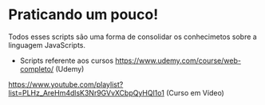 # Praticando um pouco!

Todos esses scripts são uma forma de consolidar os conhecimetos sobre
a linguagem JavaScripts.

- Scripts referente aos cursos
https://www.udemy.com/course/web-completo/ (Udemy)

https://www.youtube.com/playlist?list=PLHz_AreHm4dlsK3Nr9GVvXCbpQyHQl1o1 (Curso em Vídeo)